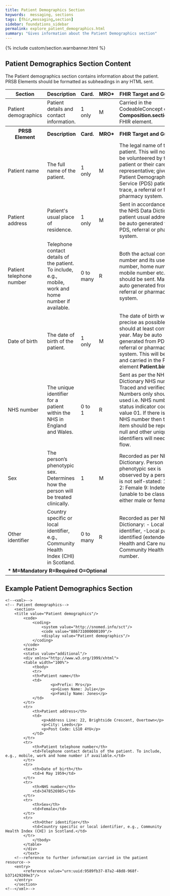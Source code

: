 ```yaml
---
title: Patient Demographics Section
keywords:  messaging, sections
tags: [fhir,messaging,section]
sidebar: foundations_sidebar
permalink: explore_patient_demographics.html
summary: "Gives information about the Patient Demographics section"
---
```

{% include custom/section.warnbanner.html %}


## Patient Demographics Section Content ##
The Patient demographics section contains information about the patient. PRSB Elements should be formatted as subheadings in any HTML sent.

<table style="width:100%;max-width: 100%;">
	<thead>
		<tr>
			<th width="15%">Section</th>
			<th width="35%">Description</th>
			<th width="5%">Card.</th>
			<th width="5%">MRO*</th>
			<th width="40%">FHIR Target and Guidance</th>
		</tr>
	</thead>
	<tbody>
		<tr>
			<td>Patient demographics</td>
			<td>Patient details and contact information.</td>
			<td>1 only</td>
			<td>M</td>
				<td>Carried in the CodeableConcept of <b>Composition.section.code</b> FHIR element.</td>
		</tr>
		<tr>
			<th>PRSB Element</th>
			<th>Description</th>
			<th>Card.</th>
			<th>MRO*</th>
			<th>FHIR Target and Guidance</th>		
		</tr>
		<tr>
			<td>Patient name</td>
			<td>The full name of the patient.</td>
			<td>1 only</td>
			<td>M</td>
			<td>The legal name of the patient. This will normally be volunteered by the patient or their carer or representative; given by a Patient Demographics Service (PDS) patient trace, a referral or from the pharmacy system.</td>
		</tr>
		<tr>
			<td>Patient address</td>
			<td>Patient's usual place of residence.</td>
			<td>1 only</td>
			<td>M</td>
			<td>Sent in accordance with the NHS Data Dictionary: patient usual address. May be auto generated from PDS, referral or pharmacy system.</td>
		</tr>
		<tr>
			<td>Patient telephone number</td>
			<td>Telephone contact details of the patient. To include, e.g., mobile, work and home number if available.</td>
			<td>0 to many</td>
			<td>R</td>
			<td>Both the actual contact number and its use (work number, home number, mobile number etc.) should be sent. May be auto generated from PDS, referral or pharmacy system.</td>
		</tr>
		<tr>
			<td>Date of birth</td>
			<td>The date of birth of the patient.</td>
			<td>1 only</td>
			<td>M</td>
			<td>The date of birth will be as precise as possible, but should at least contain a year. May be auto generated from PDS, referral or pharmacy system. This will be in text and carried in the FHIR element <b>Patient.birthDate</b>.</td>
		</tr>
		<tr>
			<td>NHS number</td>
			<td>The unique identifier for a patient within the NHS in England and Wales.</td>
			<td>0 to 1</td> 
			<td>R</td>
			<td>Sent as per the NHS Data Dictionary NHS number. Traced and verified NHS Numbers only should be used i.e. NHS number status indicator code: value 01. If there is no NHS number then this data item should be reported as null and other unique identifiers will need to flow.</td>
		</tr>
		<tr>
			<td>Sex</td>
			<td>The person’s phenotypic sex. Determines how the person will be treated clinically.</td>
			<td>1</td>
			<td>M</td>
			<td>Recorded as per NHS Data Dictionary. Person phenotypic sex is observed by a person, and is not self-stated: 1: Male 2: Female 9: Indeterminate (unable to be classified as either male or female).</td>
		</tr>
		<tr>
			<td>Other identifier</td>
			<td>Country specific or local identifier, e.g., Community Health Index (CHI) in Scotland.</td>
			<td>0 to many</td>
			<td>R</td>
			<td>Recorded as per NHS Data Dictionary: - Local patient identifier, -Local patient identified (extended), -Health and Care number, -Community Health Index number.</td>
		</tr>
		<tr>
		<td colspan="5"><b>* M=Mandatory R=Required O=Optional</b></td>
		</tr>
	</tbody>
</table>

## Example Patient Demographics Section ##

```
<!--<xml>-->
<!-- Patient demographics-->
	<section>
	<title value="Patient demographics"/>
		<code>
			<coding>
				<system value="http://snomed.info/sct"/>
				<code value="886731000000109"/>
				<display value="Patient demographics"/>
			</coding>
		</code>
		<text>
		<status value="additional"/>
		<div xmlns="http://www.w3.org/1999/xhtml">
		<table width="100%">
			<tbody>
			<tr>
			<th>Patient name</th>
			<td>	
					<p>Prefix: Mrs</p>
					<p>Given Name: Julie</p>
					<p>Family Name: Jones</p>
			</td>
		</tr>
		<tr>
			<th>Patient address</th>
			<td>
				<p>Address Line: 22, Brightside Crescent, Overtown</p>
				<p>City: Leeds</p>
				<p>Post Code: LS10 4YU</p>
			</td>
		</tr>
		<tr>
			<th>Patient telephone number</th>
			<td>Telephone contact details of the patient. To include, e.g., mobile, work and home number if available.</td>
		</tr>
		<tr>
			<th>Date of birth</th>
			<td>4 May 1959</td>
		</tr>
		<tr>
			<th>NHS number</th>
			<td>3478526985</td>
		</tr>
		<tr>
			<th>Sex</th>
			<td>Female</td>
		</tr>
		<tr>
			<th>Other identifier</th>
			<td>Country specific or local identifier, e.g., Community Health Index (CHI) in Scotland.</td>
		</tr>
			</tbody>
		</table>
		</div>
		</text>
	<!--reference to further information carried in the patient resource-->
	<entry>
		<reference value="urn:uuid:9589fb37-87a2-48d8-968f-b371429209e3"/>
	</entry>
	</section>
<!--</xml>-->
```